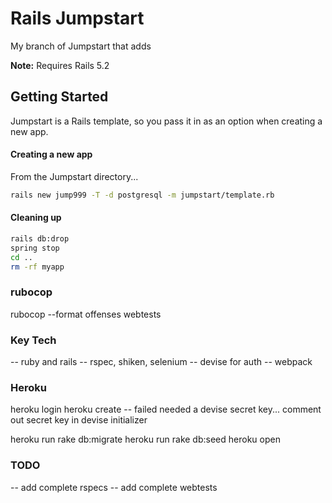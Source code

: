 # Rails Jumpstart

My branch of Jumpstart that adds 

**Note:** Requires Rails 5.2

## Getting Started

Jumpstart is a Rails template, so you pass it in as an option when creating a new app.

#### Creating a new app

From the Jumpstart directory...

```bash
rails new jump999 -T -d postgresql -m jumpstart/template.rb
```

#### Cleaning up

```bash
rails db:drop
spring stop
cd ..
rm -rf myapp
```

### rubocop

rubocop --format offenses webtests

### Key Tech

-- ruby and rails
-- rspec, shiken, selenium
-- devise for auth
-- webpack 


### Heroku
heroku login
heroku create
-- failed needed a devise secret key... comment out secret key in devise initializer

heroku run rake db:migrate
heroku run rake db:seed
heroku open


### TODO

-- add complete rspecs
-- add complete webtests